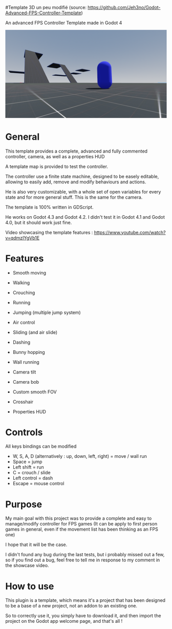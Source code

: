 
#Template 3D un peu modifié (source: https://github.com/Jeh3no/Godot-Advanced-FPS-Controller-Template) 


An advanced FPS Controller Template made in Godot 4


![Template logo](Arts/TemplateImages/Logo.png)


# **General**


This template provides a complete, advanced and fully commented controller, camera, as well as a properties HUD

A template map is provided to test the controller.

The controller use a finite state machine, designed to be easely editable, allowing to easily add, remove and modify behaviours and actions.

He is also very customizable, with a whole set of open variables for every state and for more general stuff. This is the same for the camera.

The template is 100% written in GDScript.

He works on Godot 4.3 and Godot 4.2.
I didn't test it in Godot 4.1 and Godot 4.0, but it should work just fine.

Video showcasing the template features : https://www.youtube.com/watch?v=qdmzIYgVb1E


# **Features**

 - Smooth moving
 - Walking
 - Crouching
 - Running
 - Jumping (multiple jump system)
 - Air control
 - Sliding (and air slide)
 - Dashing
 - Bunny hopping
 - Wall running

 - Camera tilt
 - Camera bob
 - Custom smooth FOV
   
 - Crosshair
 - Properties HUD


# **Controls**


All keys bindings can be modified

- W, S, A, D (alternatively : up, down, left, right) = move / wall run
- Space = jump
- Left shift = run
- C = crouch / slide
- Left control = dash
- Escape = mouse control

  
# **Purpose**


My main goal with this project was to provide a complete and easy to manage/modify controller for FPS games (It can be apply to first person games in general, even if the movement list has been thinking as an FPS one)

I hope that it will be the case.

I didn't found any bug during the last tests, but i probably missed out a few, so if you find out a bug, feel free to tell me in response to my comment in the showcase video.


# **How to use**


This plugin is a template, which means it's a project that has been designed to be a base of a new project, not an addon to an existing one.

So to correctly use it, you simply have to download it, and then import the project on the Godot app welcome page, and that's all !
 
 
